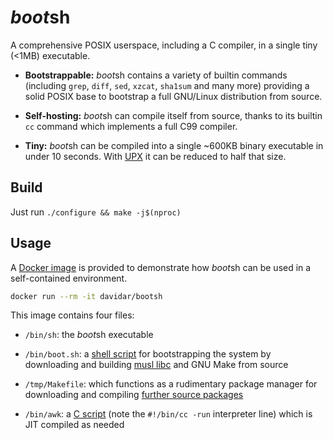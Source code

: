# *boot*sh

A comprehensive POSIX userspace, including a C compiler, in a single tiny (<1MB) executable.

- **Bootstrappable:** *boot*sh contains a variety of builtin commands (including `grep`, `diff`, `sed`, `xzcat`, `sha1sum` and many more) providing a solid POSIX base to bootstrap a full GNU/Linux distribution from source.

- **Self-hosting:** *boot*sh can compile itself from source, thanks to its builtin `cc` command which implements a full C99 compiler.

- **Tiny:** *boot*sh can be compiled into a single ~600KB binary executable in under 10 seconds. With [UPX](https://upx.github.io/) it can be reduced to half that size.

## Build

Just run `./configure && make -j$(nproc)`

## Usage

A [Docker image](https://hub.docker.com/r/davidar/bootsh/tags) is provided to demonstrate how *boot*sh can be used in a self-contained environment.

```sh
docker run --rm -it davidar/bootsh
```

This image contains four files:

- `/bin/sh`: the *boot*sh executable

- `/bin/boot.sh`: a [shell script](boot.sh) for bootstrapping the system by downloading and building [musl libc](https://musl.libc.org/) and GNU Make from source

- `/tmp/Makefile`: which functions as a rudimentary package manager for downloading and compiling [further source packages](Makefile.packages)

- `/bin/awk`: a [C script](wak.c) (note the `#!/bin/cc -run` interpreter line) which is JIT compiled as needed

